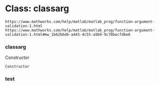 # Class: classarg



    
    https://www.mathworks.com/help/matlab/matlab_prog/function-argument-validation-1.html  
    https://www.mathworks.com/help/matlab/matlab_prog/function-argument-validation-1.html#mw_1b62b6d6-a445-4c55-a9b9-9c70becfdbe6  
      
### classarg

Constructor


    
    Constructor  
### test




    
